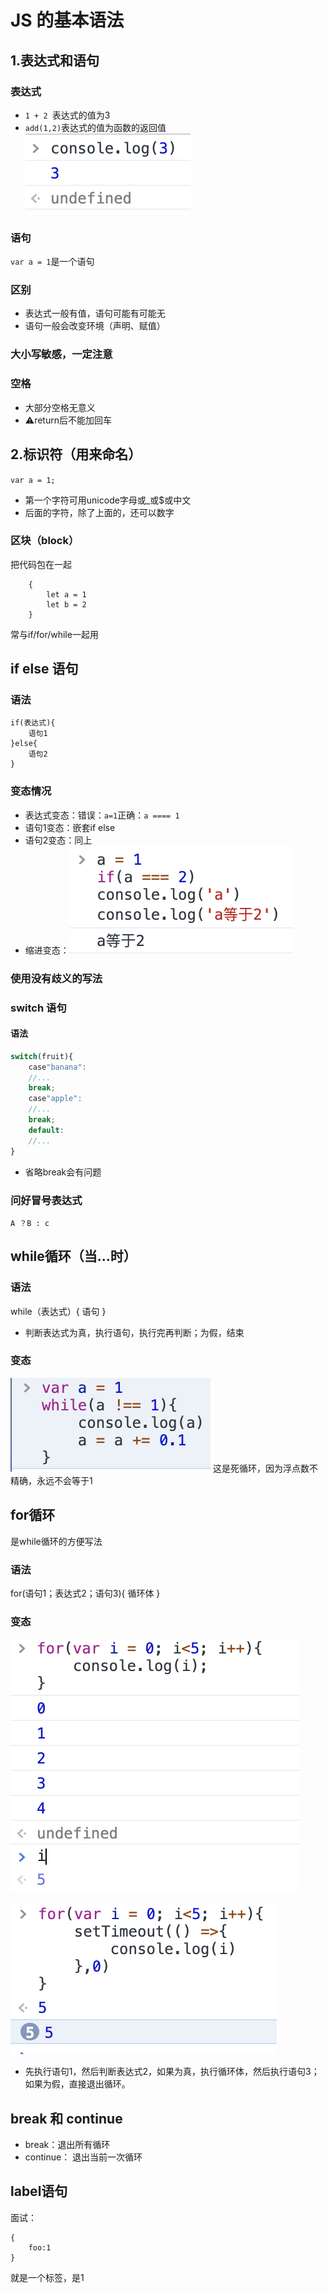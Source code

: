 # JS 的基本语法
## 1.表达式和语句
  ### 表达式
  * `1 + 2 `表达式的值为3
  * `add(1,2)`表达式的值为函数的返回值
  ![img](./7-1.png)
  ### 语句
  `var a = 1`是一个语句
  ### 区别
  * 表达式一般有值，语句可能有可能无
  * 语句一般会改变环境（声明、赋值）
  
  ### 大小写敏感，一定注意
  ### 空格
  * 大部分空格无意义
  * ⚠️return后不能加回车

## 2.标识符（用来命名）
`var a = 1;`
* 第一个字符可用unicode字母或_或$或中文
* 后面的字符，除了上面的，还可以数字

### 区块（block）
把代码包在一起
```
    {
        let a = 1
        let b = 2 
    }
```
常与if/for/while一起用

## if else 语句
### 语法
```
if(表达式){
    语句1
}else{
    语句2
}
```
### 变态情况
* 表达式变态：错误：`a=1`正确：`a ==== 1`
* 语句1变态：嵌套if else
* 语句2变态：同上
* 缩进变态：![img](./7-2.png)
  
### 使用没有歧义的写法
### switch 语句
#### 语法
```js
switch(fruit){
    case"banana":
    //...
    break;
    case"apple":
    //...
    break;
    default:
    //...
}
```
  * 省略break会有问题
  
  ### 问好冒号表达式
  `A ？B : c`

  ## while循环（当...时）
  ### 语法
  while（表达式）{
      语句
  }
  * 判断表达式为真，执行语句，执行完再判断；为假，结束
  ### 变态
  ![img](./7-3.png)
  这是死循环，因为浮点数不精确，永远不会等于1

  ## for循环
  是while循环的方便写法
  ### 语法
  for(语句1；表达式2；语句3){
      循环体
  }
  
  ### 变态
   ![img](./7-4.png)
   
 ![img](./7-5.png)
* 先执行语句1，然后判断表达式2，如果为真，执行循环体，然后执行语句3；如果为假，直接退出循环。

## break 和 continue
* break：退出所有循环
* continue： 退出当前一次循环

## label语句
面试：
```
{ 
    foo:1
}
```
就是一个标签，是1